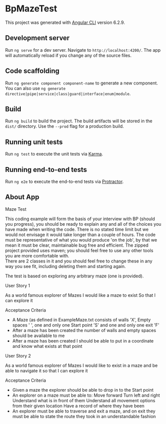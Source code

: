 # BpMazeTest

This project was generated with [Angular CLI](https://github.com/angular/angular-cli) version 6.2.9.

## Development server

Run `ng serve` for a dev server. Navigate to `http://localhost:4200/`. The app will automatically reload if you change any of the source files.

## Code scaffolding

Run `ng generate component component-name` to generate a new component. You can also use `ng generate directive|pipe|service|class|guard|interface|enum|module`.

## Build

Run `ng build` to build the project. The build artifacts will be stored in the `dist/` directory. Use the `--prod` flag for a production build.

## Running unit tests

Run `ng test` to execute the unit tests via [Karma](https://karma-runner.github.io).

## Running end-to-end tests

Run `ng e2e` to execute the end-to-end tests via [Protractor](http://www.protractortest.org/).

## About App
Maze Test

This coding example will form the basis of your interview with BP (should you progress), you should be ready to explain any and all of the choices you have made when writing the code.
There is no stated time limit but we would not envisage it would take longer than a couple of hours.
The code must be representative of what you would produce 'on the job', by that we mean it must be clear, maintainable bug free and efficient.
The zipped project provided uses maven; you should feel free to use any other tools you are more comfortable with.  
There are 2 classes in it and you should feel free to change these in any way you see fit, including deleting them and starting again.

The test is based on exploring any arbitrary maze (one is provided).

User Story 1

As a world famous explorer of Mazes I would like a maze to exist
So that I can explore it

Acceptance Criteria

* A Maze (as defined in ExampleMaze.txt consists of walls 'X', Empty spaces ' ', one and only one Start point 'S' and one and only one exit 'F'
* After a maze has been created the number of walls and empty spaces should be available to me
* After a maze has been created I should be able to put in a coordinate and know what exists at that point

User Story 2

As a world famous explorer of Mazes I would like to exist in a maze and be able to navigate it so that I can explore it

Acceptance Criteria

* Given a maze the explorer should be able to drop in to the Start point
* An explorer on a maze must be able to:
    Move forward
    Turn left and right
    Understand what is in front of them
    Understand all movement options from their given location
    Have a record of where they have been
* An explorer must be able to traverse and exit a maze, and on exit they must be able to state the route they took in an understandable fashion

